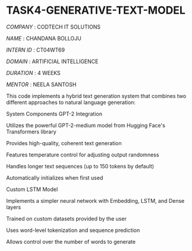# TASK4-GENERATIVE-TEXT-MODEL

*COMPANY*  : CODTECH IT SOLUTIONS

*NAME*   : CHANDANA BOLLOJU

*INTERN ID*  : CT04WT69

*DOMAIN*  : ARTIFICIAL INTELLIGENCE

*DURATION*  : 4 WEEKS

*MENTOR* : NEELA SANTOSH

This code implements a hybrid text generation system that combines two different approaches to natural language generation:

System Components
GPT-2 Integration

Utilizes the powerful GPT-2-medium model from Hugging Face's Transformers library

Provides high-quality, coherent text generation

Features temperature control for adjusting output randomness

Handles longer text sequences (up to 150 tokens by default)

Automatically initializes when first used

Custom LSTM Model

Implements a simpler neural network with Embedding, LSTM, and Dense layers

Trained on custom datasets provided by the user

Uses word-level tokenization and sequence prediction

Allows control over the number of words to generate
